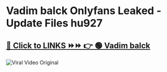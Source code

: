 
 # Vadim balck Onlyfans Leaked - Update Files hu927

## <h2><a href="https://clipsfans.com/Vadim_balck&ref=git">🔗 Click to LINKS ⏩⏩ 👉 🟢 Vadim balck </a></h2>

<a href="https://clipsfans.com/Vadim_balck&ref=git" rel="nofollow" data-target="animated-image.originalLink"><img src="https://i.ibb.co.com/xMMVF88/686577567.gif" alt="Viral Video Original" style="max-width: 100%; display: inline-block;" data-target="animated-image.originalImage"></a>

